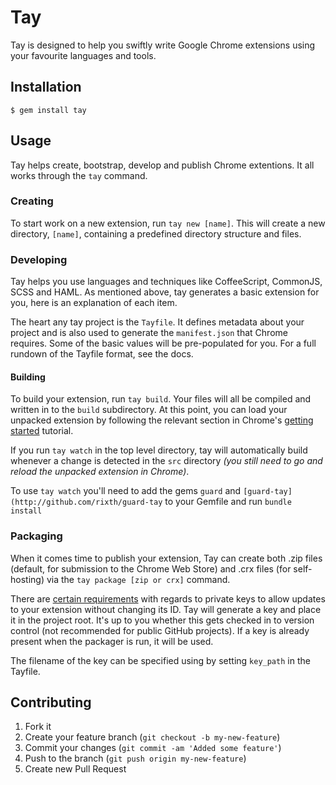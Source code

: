 # Tay

Tay is designed to help you swiftly write Google Chrome extensions using your favourite languages and tools.

## Installation

    $ gem install tay

## Usage

Tay helps create, bootstrap, develop and publish Chrome extentions. It all works through the `tay` command.

### Creating

To start work on a new extension, run `tay new [name]`. This will create a new directory, `[name]`, containing a predefined directory structure and files.

### Developing

Tay helps you use languages and techniques like CoffeeScript, CommonJS, SCSS and HAML. As mentioned above, tay generates a basic extension for you, here is an explanation of each item.

The heart any tay project is the `Tayfile`. It defines metadata  about your project and is also used to generate the `manifest.json` that Chrome requires. Some of the basic values will be pre-populated for you. For a full rundown of the Tayfile format, see the docs.

#### Building

To build your extension, run `tay build`. Your files will all be compiled and written in to the `build` subdirectory. At this point, you can load your unpacked extension by following the relevant section in Chrome's [getting started](http://code.google.com/chrome/extensions/getstarted.html) tutorial.

If you run `tay watch` in the top level directory, tay will automatically build whenever a change is detected in the `src` directory *(you still need to go and reload the unpacked extension in Chrome)*.

To use `tay watch` you'll need to add the gems `guard` and `[guard-tay](http://github.com/rixth/guard-tay` to your Gemfile and run `bundle install`

### Packaging

When it comes time to publish your extension, Tay can create both .zip files (default, for submission to the Chrome Web Store) and .crx files (for self-hosting) via the `tay package [zip or crx]` command.

There are [certain requirements](http://code.google.com/chrome/extensions/packaging.html) with regards to private keys to allow updates to your extension without changing its ID. Tay will generate a key and place it in the project root. It's up to you whether this gets checked in to version control (not recommended for public GitHub projects). If a key is already present when the packager is run, it will be used.

The filename of the key can be specified using by setting `key_path` in the Tayfile.

## Contributing

1. Fork it
2. Create your feature branch (`git checkout -b my-new-feature`)
3. Commit your changes (`git commit -am 'Added some feature'`)
4. Push to the branch (`git push origin my-new-feature`)
5. Create new Pull Request
